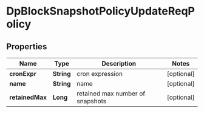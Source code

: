 # DpBlockSnapshotPolicyUpdateReqPolicy

## Properties
Name | Type | Description | Notes
------------ | ------------- | ------------- | -------------
**cronExpr** | **String** | cron expression |  [optional]
**name** | **String** | name |  [optional]
**retainedMax** | **Long** | retained max number of snapshots |  [optional]

